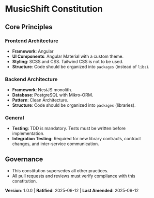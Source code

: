# MusicShift Constitution

## Core Principles

### Frontend Architecture
- **Framework**: Angular
- **UI Components**: Angular Material with a custom theme.
- **Styling**: SCSS and CSS. Tailwind CSS is not to be used.
- **Structure**: Code should be organized into `packages` (instead of `libs`).

### Backend Architecture
- **Framework**: NestJS monolith.
- **Database**: PostgreSQL with Mikro-ORM.
- **Pattern**: Clean Architecture.
- **Structure**: Code should be organized into `packages` (libraries).

### General
- **Testing**: TDD is mandatory. Tests must be written before implementation.
- **Integration Testing**: Required for new library contracts, contract changes, and inter-service communication.

## Governance
- This constitution supersedes all other practices.
- All pull requests and reviews must verify compliance with this constitution.

**Version**: 1.0.0 | **Ratified**: 2025-09-12 | **Last Amended**: 2025-09-12
